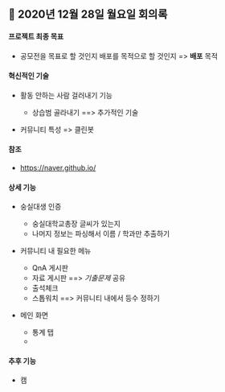 ## 📝 2020년 12월 28일 월요일 회의록
#### 프로젝트 최종 목표
- 공모전을 목표로 할 것인지 배포를 목적으로 할 것인지 => **배포** 목적

#### 혁신적인 기술
- 활동 안하는 사람 걸러내기 기능
  - 상습범 골라내기 ==> 추가적인 기술
  
- 커뮤니티 특성 => 클린봇 

#### 참조
- https://naver.github.io/

#### 상세 기능
- 숭실대생 인증
  - 숭실대학교총장 글씨가 있는지
  - 나머지 정보는 파싱해서 이름 / 학과만 추출하기
- 커뮤니티 내 필요한 메뉴
  - QnA 게시판
  - 자료 게시판 ==> *기출문제* 공유
  - 출석체크
  - 스톱워치 ==> 커뮤니티 내에서 등수 정하기 
  
- 메인 화면 
  - 통계 탭
  - 
  
#### 추후 기능
- 캠
